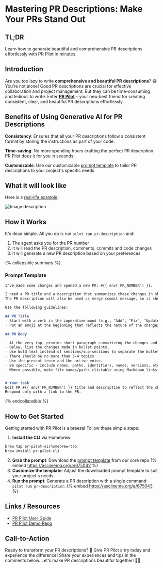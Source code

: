 # Mastering PR Descriptions: Make Your PRs Stand Out

## TL;DR
Learn how to generate beautiful and comprehensive PR descriptions effortlessly with PR Pilot in minutes.

## Introduction

Are you too lazy to write **comprehensive and beautiful PR descriptions**? 😅 You're not alone! Good PR descriptions are crucial for effective collaboration and project management. But they can be time-consuming and tedious to write. Enter **[PR Pilot](https://www.pr-pilot.ai)** – your new best friend for creating consistent, clear, and beautiful PR descriptions effortlessly.

## Benefits of Using Generative AI for PR Descriptions

**Consistency**: Ensures that all your PR descriptions follow a consistent format by storing the instructions as part of your code.

**Time-saving**: No more spending hours crafting the perfect PR description. PR Pilot does it for you in seconds!

**Customizable**: Use our customizable [prompt template](https://github.com/PR-Pilot-AI/core/blob/main/prompts/generate-pr-description.md.jinja2) to tailor PR descriptions to your project's specific needs.

## What it will look like

Here is a [real-life example](https://github.com/PR-Pilot-AI/pr-pilot/pull/210):

![Image description](https://dev-to-uploads.s3.amazonaws.com/uploads/articles/tvdwrdj98u0q8avofwdq.png)

## How it Works
It's dead simple. All you do is run `pilot run pr-description` and:
1. The agent asks you for the PR number
2. It will read the PR description, comments, commits and code changes
3. It will generate a new PR description based on your preferences

{% collapsible summary %}
### Prompt Template
```markdown
I've made some changes and opened a new PR: #{{ env('PR_NUMBER') }}.

I need a PR title and a description that summarizes these changes in short, concise bullet points.
The PR description will also be used as merge commit message, so it should be clear and informative.

Use the following guidelines:

## PR Title
- Start with a verb in the imperative mood (e.g., "Add", "Fix", "Update").
- Put an emoji at the beginning that reflects the nature of the changes

## PR Body

- At the very top, provide short paragraph summarizing the changes and their impact.
- Below, list the changes made in bullet points.
- Use bold text instead of sections/sub-sections to separate the bullet points into topics
- There should be no more than 3-4 topics
- Use the present tense and the active voice.
- Be specific - Include names, paths, identifiers, names, versions, etc
- Where possible, make file names/paths clickable using Markdown links. Use this format for the URL: `https://github.com/<github_project>/blob/<pr_branch>/<file_path>`


# Your task
Edit PR #{{ env('PR_NUMBER') }} title and description to reflect the changes made in this PR.
Respond only with a link to the PR.
```
{% endcollapsible %}

## How to Get Started

Getting started with PR Pilot is a breeze! Follow these simple steps:

1. **Install the CLI** via Homebrew

```bash
brew tap pr-pilot-ai/homebrew-tap
brew install pr-pilot-cli
```

2. **Grab the prompt**: Download the [prompt template](https://github.com/PR-Pilot-AI/core/blob/main/prompts/generate-pr-description.md.jinja2) from our core repo
   {% embed https://asciinema.org/a/675042 %}
3. **Customize the template**: Adjust the downloaded prompt template to suit your project's needs.
4. **Run the prompt**: Generate a PR description with a single command: `pilot run pr-description`.
   {% embed https://asciinema.org/a/675043 %}

## Links / Resources

- [PR Pilot User Guide](https://docs.pr-pilot.ai/user_guide.html)
- [PR Pilot Demo Repo](https://github.com/PR-Pilot-AI/demo)

## Call-to-Action

Ready to transform your PR descriptions? 🚀 Give PR Pilot a try today and experience the difference! Share your experiences and tips in the comments below. Let's make PR descriptions beautiful together! 💬✨
